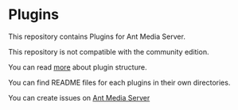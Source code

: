 # Plugins
This repository contains Plugins for Ant Media Server.

This repository is not compatible with the community edition.

You can read [more](https://antmedia.io/plugins-will-make-ant-media-server-more-powerful/) about plugin structure.

You can find README files for each plugins in their own directories.

You can create issues on [Ant Media Server](https://github.com/ant-media/Ant-Media-Server)
